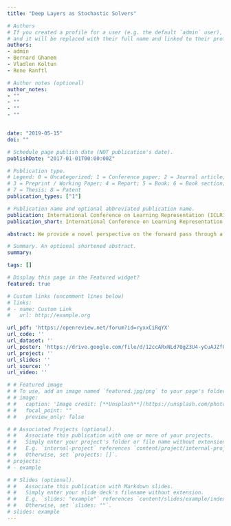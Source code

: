 ```yaml
---
title: "Deep Layers as Stochastic Solvers"

# Authors
# If you created a profile for a user (e.g. the default `admin` user), write the username (folder name) here 
# and it will be replaced with their full name and linked to their profile.
authors:
- admin
- Bernard Ghanem
- Vladlen Koltun
- Rene Ranftl

# Author notes (optional)
author_notes:
- ""
- ""
- ""
- ""


date: "2019-05-15"
doi: ""

# Schedule page publish date (NOT publication's date).
publishDate: "2017-01-01T00:00:00Z"

# Publication type.
# Legend: 0 = Uncategorized; 1 = Conference paper; 2 = Journal article;
# 3 = Preprint / Working Paper; 4 = Report; 5 = Book; 6 = Book section;
# 7 = Thesis; 8 = Patent
publication_types: ["1"]

# Publication name and optional abbreviated publication name.
publication: International Conference on Learning Representation (ICLR19)​
publication_short: International Conference on Learning Representation (**ICLR19**)

abstract: ​​​​We provide a novel perspective on the forward pass through a block of layers in a deep network. In particular, we show that a forward pass through a standard dropout layer followed by a linear layer and a non-linear activation is equivalent to optimizing a convex optimization objective with a single iteration of a $\tau$-nice Proximal Stochastic Gradient method. We further show that replacing standard Bernoulli dropout with additive dropout is equivalent to optimizing the same convex objective with a variance-reduced proximal method. By expressing both fully-connected and convolutional layers as special cases of a high-order tensor product, we unify the underlying convex optimization problem in the tensor setting and derive a formula for the Lipschitz constant $L$ used to determine the optimal step size of the above proximal methods. We conduct experiments with standard convolutional networks applied to the CIFAR-10 and CIFAR-100 datasets, and show that replacing a block of layers with multiple iterations of the corresponding solver, with step size set via $L$, consistently improves classification accuracy.

# Summary. An optional shortened abstract.
summary: 

tags: []

# Display this page in the Featured widget?
featured: true

# Custom links (uncomment lines below)
# links:
# - name: Custom Link
#   url: http://example.org

url_pdf: 'https://openreview.net/forum?id=ryxxCiRqYX'
url_code: ''
url_dataset: ''
url_poster: 'https://drive.google.com/file/d/12ccARxNLd70gZ3U4-yCuAJZfUsC-K-DZ/view?usp=sharing'
url_project: ''
url_slides: ''
url_source: ''
url_video: ''

# # Featured image
# # To use, add an image named `featured.jpg/png` to your page's folder. 
# # image:
# #   caption: 'Image credit: [**Unsplash**](https://unsplash.com/photos/pLCdAaMFLTE)'
# #   focal_point: ""
# #   preview_only: false

# # Associated Projects (optional).
# #   Associate this publication with one or more of your projects.
# #   Simply enter your project's folder or file name without extension.
# #   E.g. `internal-project` references `content/project/internal-project/index.md`.
# #   Otherwise, set `projects: []`.
# projects:
# - example

# # Slides (optional).
# #   Associate this publication with Markdown slides.
# #   Simply enter your slide deck's filename without extension.
# #   E.g. `slides: "example"` references `content/slides/example/index.md`.
# #   Otherwise, set `slides: ""`.
# slides: example
---
```


<!-- {{% callout note %}}
Click the *Cite* button above to demo the feature to enable visitors to import publication metadata into their reference management software.
{{% /callout %}}

{{% callout note %}}
Create your slides in Markdown - click the *Slides* button to check out the example.
{{% /callout %}}

Supplementary material can be found [here](https://drive.google.com/file/d/17tGxceooVTT0JFkBsQjsh3h529U7yI1v/view?usp=sharing). -->
